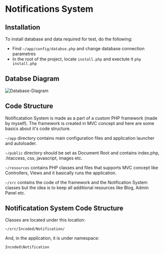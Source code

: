 # Notifications System

## Installation

To install database and data required for test, do the following:

+ Find `~/app/config/databse.php` and change database connection parametres
+ In the root of the project, locate `install.php` and exectute it `php install.php`


## Databse Diagram

![Database-Diagram](http://ivanmitic.com/humanity-ns/img/Database-Diagram.png "Database-Diagram")


## Code Structure

Notificatation System is made as a part of a custom PHP framework (made by myself). The framework is created in MVC concept and here are some basics about it's code structure.

`~/app` directory contains main configuration files and application launcher and autoloader.

`~/public` directory should be set as Document Root and contains index.php, .htaccess, css, javascript, images etc.

`~/resources` contains PHP classes and files that supports MVC concept like Controllers, Views and it basically runs the application.

`~/src` contains the code of the framework and the Notification System classes but the idea is to keep all additional resources like Blog, Admin Panel etc.

## Notificatation System Code Structure

Classes are located under this location: 

```
~/src/Incoded/Notification/
```

And, in the application, it is under namespace:

```
Incoded\Notification
```
